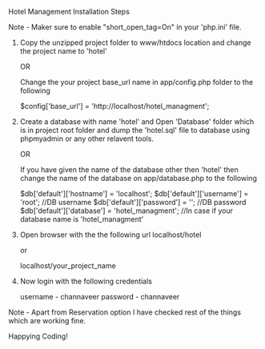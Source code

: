 Hotel Management Installation Steps

Note - Maker sure to enable "short_open_tag=On" in your 'php.ini' file.

1. Copy the unzipped project folder to www/htdocs location and change the project name to 'hotel' 

	OR
	
	Change the your project base_url name in app/config.php folder to the following
	
	$config['base_url']	= 'http://localhost/hotel_managment';

2. Create a database with name 'hotel' and Open 'Database' folder which is in project root folder and dump the 'hotel.sql' file to database using phpmyadmin or any other relavent tools.

	OR
	
	If you have given the name of the database other then 'hotel' then change the name of the database on app/database.php to the following
	
	$db['default']['hostname'] = 'localhost';
	$db['default']['username'] = 'root'; //DB username
	$db['default']['password'] = ''; //DB password
	$db['default']['database'] = 'hotel_managment'; //In case if your database name is 'hotel_managment'
	
3. Open browser with the the following url 
	localhost/hotel
	
	or 
	
	localhost/your_project_name
	
4. Now login with the following credentials

	username - channaveer
	password - channaveer

Note - Apart from Reservation option I have checked rest of the things which are working fine.

Happying Coding!